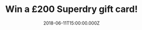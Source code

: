 ---
campaign-uuid: "c-8e07a961-e82a-449b-ba06-ba419e03daa2"
type: "Competition"
category: "Fashion"
date: "2018-06-11T15:00:00.000Z"
end-date: "2018-07-11T23:59:00.000Z"
disable-form: false
is_promoted: false
has_entry_page: true
title: "Win a £200 Superdry gift card!"
competition-description: "<p>In need to renew your summer wardrobe with new clothes?\
  \ YOU won’t want to miss this: give your hot-weather wardrobe an update because\
  \ we have a £200 Superdry gift card for one lucky NME AAA member to win!</p>\r\n\
  <p>Liking what you hear? You know what to do…</p>"
hero-header: "Win a £200 Superdry gift card!"
terms-confirmation: "N/A"
banner-img: "https://assets.expresslyapp.com/asset-fb1a2e69-c6a1-4fbd-bc76-164e4842cc97.jpg"
logo-left-href: "https://www.superdry.com/mens/jackets/bomber-jackets/details/70532/rookie-winter-aviator-bomber-jacket-beige"
logo-left-image: "superdry-logo.png"
logo-left-title: "Superdry"
bg-image-hero: "https://assets.expresslyapp.com/asset-358ddfad-634a-47df-937f-e3b28d880acb.jpg"
bg-image-first: "https://assets.expresslyapp.com/asset-6421c259-284b-458d-9cfe-315a11b9679b.jpg"
bg-image-second: "https://assets.expresslyapp.com/asset-87098d82-023f-4e25-a7f9-0484f06fdaf7.jpg"
section1-content: "<p>Superdry is an exciting contemporary brand which focuses on\
  \ high-quality products that fuse vintage Americana and Japanese-inspired graphics\
  \ with a British style!</p>\r\n<p>Quality fabrics, authentic vintage washes, unique\
  \ detailing, world leading hand-drawn graphics and tailored fits with diverse styling!</p>"
section2-content: "<p>Treat yourself: classic cut tees, latest coats and jackets that\
  \ make for the perfect layer on those cooler summer days or the latest Superdry\
  \ sportswear to keep you motivated for your summer goals! At Superdry they have\
  \ something for everybody!</p>\r\n<p>Click below and get ready for summer by the\
  \ chance of winning a £200 Superdry gift card thanks to NME AAA.</p>\r\n<p>Good\
  \ luck!</p>"
entry-title: "Win a £200 Superdry gift card!"
entry-content: "<p>Enter the draw to win a £200 Superdry gift card and get ready to\
  \ stand out this summer with Superdry by completing the form below before 23:59\
  \ on 11th July 2018.</p>"
has-winner: false
prize-description: "A £200 Superdry gift card."
special-conditions: "Multiple entries are allowed up to one every day."
---